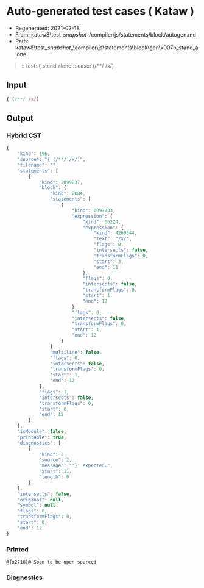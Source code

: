# Auto-generated test cases ( Kataw )
- Regenerated: 2021-02-18
- From: kataw8\test\__snapshot__/compiler/js/statements/block/autogen.md
- Path: kataw8\test\__snapshot__\compiler\js\statements\block\gen\x007b_stand_alone
> :: test: { stand alone
> :: case: (/**/ /x/)
## Input

`````js
{ (/**/ /x/)
`````

## Output

### Hybrid CST


```javascript
{
    "kind": 196,
    "source": "{ (/**/ /x/)",
    "filename": "",
    "statements": [
        {
            "kind": 2099237,
            "block": {
                "kind": 2084,
                "statements": [
                    {
                        "kind": 2097233,
                        "expression": {
                            "kind": 66224,
                            "expression": {
                                "kind": 4260544,
                                "text": "/x/",
                                "flags": 0,
                                "intersects": false,
                                "transformFlags": 0,
                                "start": 3,
                                "end": 11
                            },
                            "flags": 0,
                            "intersects": false,
                            "transformFlags": 0,
                            "start": 1,
                            "end": 12
                        },
                        "flags": 0,
                        "intersects": false,
                        "transformFlags": 0,
                        "start": 1,
                        "end": 12
                    }
                ],
                "multiline": false,
                "flags": 0,
                "intersects": false,
                "transformFlags": 0,
                "start": 1,
                "end": 12
            },
            "flags": 1,
            "intersects": false,
            "transformFlags": 0,
            "start": 0,
            "end": 12
        }
    ],
    "isModule": false,
    "printable": true,
    "diagnostics": [
        {
            "kind": 2,
            "source": 2,
            "message": "'}' expected.",
            "start": 11,
            "length": 0
        }
    ],
    "intersects": false,
    "original": null,
    "symbol": null,
    "flags": 0,
    "transformFlags": 0,
    "start": 0,
    "end": 12
}
```

  
### Printed


```javascript
@{x2716}@ Soon to be open sourced
```

  
### Diagnostics


```javascript

```

